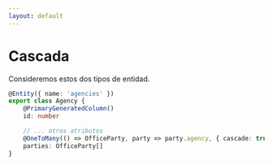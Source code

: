 ```yaml
---
layout: default
---
```


# Cascada
Consideremos estos dos tipos de entidad.
```typescript
@Entity({ name: 'agencies' })
export class Agency {
    @PrimaryGeneratedColumn()
    id: number

    // ... otros atributos
    @OneToMany(() => OfficeParty, party => party.agency, { cascade: true })
    parties: OfficeParty[]
}

```
